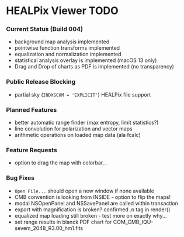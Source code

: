 # HEALPix Viewer TODO

### Current Status (Build 004)

- background map analysis implemented
- pointwise function transforms implemented
- equalization and normalization implemented
- statistical analysis overlay is implemented (macOS 13 only)
- Drag and Drop of charts as PDF is implemented (no transparency)

### Public Release Blocking

- partial sky (`INDXSCHM = 'EXPLICIT'`) HEALPix file support

### Planned Features

- better automatic range finder (max entropy, limit statistics?)
- line convolution for polarization and vector maps
- arithmetic operations on loaded map data (ala fcalc)

### Feature Requests

- option to drag the map with colorbar...

### Bug Fixes

- `Open File...` should open a new window if none available
- CMB convention is looking from INSIDE - option to flip the maps!
- modal NSOpenPanel and NSSavePanel are called within transaction
- export with magnification is broken? confirmed .n tag in render()
- equalized map loading still broken - test more on exactly why...
- set range results in blanck PDF chart for COM_CMB_IQU-sevem_2048_R3.00_hm1.fits
